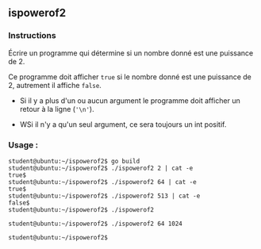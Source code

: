 ## ispowerof2

### Instructions

Écrire un programme qui détermine si un nombre donné est une puissance de 2.

Ce programme doit afficher `true` si le nombre donné est une puissance de 2, autrement il affiche `false`.

- Si il y a plus d'un ou aucun argument le programme doit afficher un retour à la ligne (`'\n'`).

- WSi il n'y a qu'un seul argument, ce sera toujours un int positif.

### Usage :

```console
student@ubuntu:~/ispowerof2$ go build
student@ubuntu:~/ispowerof2$ ./ispowerof2 2 | cat -e
true$
student@ubuntu:~/ispowerof2$ ./ispowerof2 64 | cat -e
true$
student@ubuntu:~/ispowerof2$ ./ispowerof2 513 | cat -e
false$
student@ubuntu:~/ispowerof2$ ./ispowerof2

student@ubuntu:~/ispowerof2$ ./ispowerof2 64 1024

student@ubuntu:~/ispowerof2$
```
